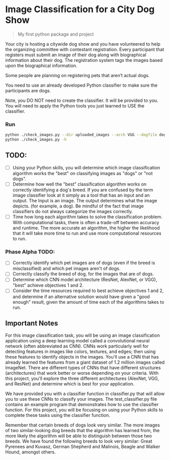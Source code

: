 # Image Classification for a City Dog Show
> My first python package and project

Your city is hosting a citywide dog show and you have volunteered to help the organizing committee with contestant registration. Every participant that registers must submit an image of their dog along with biographical information about their dog. The registration system tags the images based upon the biographical information.

Some people are planning on registering pets that aren’t actual dogs.

You need to use an already developed Python classifier to make sure the participants are dogs.

Note, you DO NOT need to create the classifier. It will be provided to you. You will need to apply the Python tools you just learned to USE the classifier.

### Run
```bash
python ./check_images.py --dir uploaded_images --arch VGG --dogfile dognames.txt
python ./check_images.py -h
```

## TODO:

* [ ] Using your Python skills, you will determine which image classification algorithm works the "best" on classifying images as "dogs" or "not dogs".
* [ ] Determine how well the "best" classification algorithm works on correctly identifying a dog's breed. If you are confused by the term image classifier look at it simply as a tool that has an input and an output. The Input is an image. The output determines what the image depicts. (for example, a dog). Be mindful of the fact that image classifiers do not always categorize the images correctly.
* [ ] Time how long each algorithm takes to solve the classification problem. With computational tasks, there is often a trade-off between accuracy and runtime. The more accurate an algorithm, the higher the likelihood that it will take more time to run and use more computational resources to run.

### Phase Alpha TODO:

* [ ] Correctly identify which pet images are of dogs (even if the breed is misclassified) and which pet images aren't of dogs.
* [ ] Correctly classify the breed of dog, for the images that are of dogs.
* [ ] Determine which CNN model architecture (ResNet, AlexNet, or VGG), "best" achieve objectives 1 and 2.
* [ ] Consider the time resources required to best achieve objectives 1 and 2, and determine if an alternative solution would have given a "good enough" result, given the amount of time each of the algorithms takes to run.

## Important Notes

For this image classification task, you will be using an image classification application using a deep learning model called a convolutional neural network (often abbreviated as CNN). CNNs work particularly well for detecting features in images like colors, textures, and edges; then using these features to identify objects in the images. You'll use a CNN that has already learned the features from a giant dataset of 1.2 million images called ImageNet. There are different types of CNNs that have different structures (architectures) that work better or worse depending on your criteria. With this project, you'll explore the three different architectures (AlexNet, VGG, and ResNet) and determine which is best for your application.

We have provided you with a classifier function in classifier.py that will allow you to use these CNNs to classify your images. The test_classifier.py file contains an example program that demonstrates how to use the classifier function. For this project, you will be focusing on using your Python skills to complete these tasks using the classifier function.

Remember that certain breeds of dogs look very similar. The more images of two similar-looking dog breeds that the algorithm has learned from, the more likely the algorithm will be able to distinguish between those two breeds. We have found the following breeds to look very similar: Great Pyrenees and Kuvasz, German Shepherd and Malinois, Beagle and Walker Hound, amongst others.
